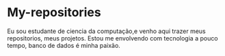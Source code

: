 # My-repositories
Eu sou estudante de ciencia da computação,e venho aqui trazer meus repositorios, meus projetos. Estou me envolvendo com tecnologia a pouco tempo, banco de dados é minha paixão. 
